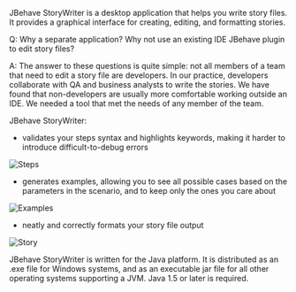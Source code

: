 JBehave StoryWriter is a desktop application that helps you write story files. It 
provides a graphical interface for creating, editing, and formatting stories.

Q: Why a separate application? Why not use an existing IDE JBehave plugin to 
edit story files?

A: The answer to these questions is quite simple: not all members of a team
that need to edit a story file are developers. In our practice, developers
collaborate with QA and business analysts to write the stories. We have 
found that non-developers are usually more comfortable working outside an 
IDE. We needed a tool that met the needs of any member of the team.  

JBehave StoryWriter:

* validates your steps syntax and highlights keywords, making it harder to
introduce difficult-to-debug errors

![Steps](https://github.com/bytearray/jbehave-storywriter/raw/master/pics/steps.jpg)

* generates examples, allowing you to see all possible cases based on the 
parameters in the scenario, and to keep only the ones you care about

![Examples](https://github.com/bytearray/jbehave-storywriter/raw/master/pics/examples.jpg)

* neatly and correctly formats your story file output

![Story](https://github.com/bytearray/jbehave-storywriter/raw/master/pics/story.jpg)

JBehave StoryWriter is written for the Java platform. It is distributed as an .exe 
file for Windows systems, and as an executable jar file for all other operating
systems supporting a JVM. Java 1.5 or later is required. 